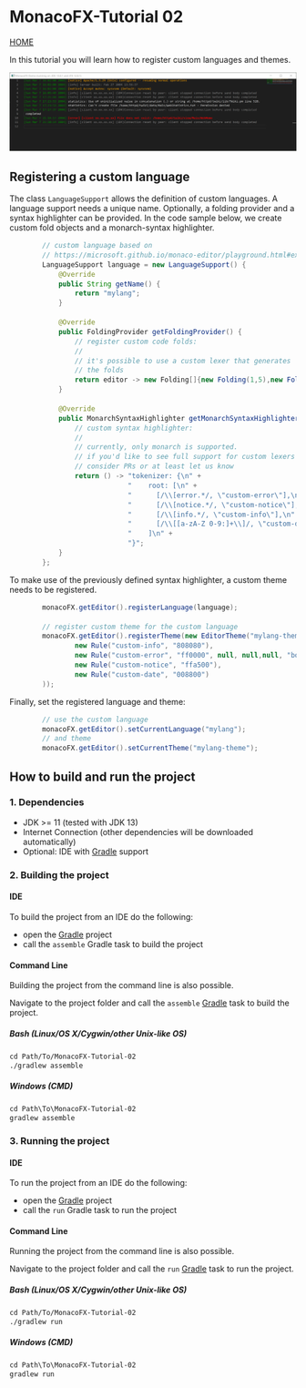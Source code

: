 # MonacoFX-Tutorial 02


[HOME](https://github.com/miho/MonacoFX-Tutorials/blob/master/README.md)

In this tutorial you will learn how to register custom languages and themes.

<img src="resources/img/screenshot.png">

## Registering a custom language

The class `LanguageSupport` allows the definition of custom languages. A language support needs a unique name.
Optionally, a folding provider and a syntax highlighter can be provided. In the code sample below, we create custom
fold objects and a monarch-syntax highlighter.

```java
        // custom language based on
        // https://microsoft.github.io/monaco-editor/playground.html#extending-language-services-custom-languages
        LanguageSupport language = new LanguageSupport() {
            @Override
            public String getName() {
                return "mylang";
            }

            @Override
            public FoldingProvider getFoldingProvider() {
                // register custom code folds:
                //
                // it's possible to use a custom lexer that generates
                // the folds
                return editor -> new Folding[]{new Folding(1,5),new Folding(7,10)};
            }

            @Override
            public MonarchSyntaxHighlighter getMonarchSyntaxHighlighter() {
                // custom syntax highlighter:
                //
                // currently, only monarch is supported.
                // if you'd like to see full support for custom lexers (e.g. based on antlr)
                // consider PRs or at least let us know
                return () -> "tokenizer: {\n" +
                             "    root: [\n" +
                             "      [/\\[error.*/, \"custom-error\"],\n" +
                             "      [/\\[notice.*/, \"custom-notice\"],\n" +
                             "      [/\\[info.*/, \"custom-info\"],\n" +
                             "      [/\\[[a-zA-Z 0-9:]+\\]/, \"custom-date\"],\n" +
                             "    ]\n" +
                             "}";
            }
        };
```

To make use of the previously defined syntax highlighter, a custom theme needs to be registered.
        
```java
        monacoFX.getEditor().registerLanguage(language);

        // register custom theme for the custom language
        monacoFX.getEditor().registerTheme(new EditorTheme("mylang-theme", "vs-dark", true,
                new Rule("custom-info", "808080"),
                new Rule("custom-error", "ff0000", null, null,null, "bold"),
                new Rule("custom-notice", "ffa500"),
                new Rule("custom-date", "008800")
        ));
```

Finally, set the registered language and theme:
```java
        // use the custom language
        monacoFX.getEditor().setCurrentLanguage("mylang");
        // and theme
        monacoFX.getEditor().setCurrentTheme("mylang-theme");
```


## How to build and run the project

### 1. Dependencies

- JDK >= 11 (tested with JDK 13)
- Internet Connection (other dependencies will be downloaded automatically)
- Optional: IDE with [Gradle](http://www.gradle.org/) support

### 2. Building the project

#### IDE

To build the project from an IDE do the following:

- open the  [Gradle](http://www.gradle.org/) project
- call the `assemble` Gradle task to build the project

#### Command Line

Building the project from the command line is also possible.

Navigate to the project folder and call the `assemble` [Gradle](http://www.gradle.org/)
task to build the project.

##### Bash (Linux/OS X/Cygwin/other Unix-like OS)

    cd Path/To/MonacoFX-Tutorial-02
    ./gradlew assemble
    
##### Windows (CMD)

    cd Path\To\MonacoFX-Tutorial-02
    gradlew assemble

### 3. Running the project

#### IDE

To run the project from an IDE do the following:

- open the  [Gradle](http://www.gradle.org/) project
- call the `run` Gradle task to run the project

#### Command Line

Running the project from the command line is also possible.

Navigate to the project folder and call the `run` [Gradle](http://www.gradle.org/)
task to run the project.

##### Bash (Linux/OS X/Cygwin/other Unix-like OS)

    cd Path/To/MonacoFX-Tutorial-02
    ./gradlew run
    
##### Windows (CMD)

    cd Path\To\MonacoFX-Tutorial-02
    gradlew run





